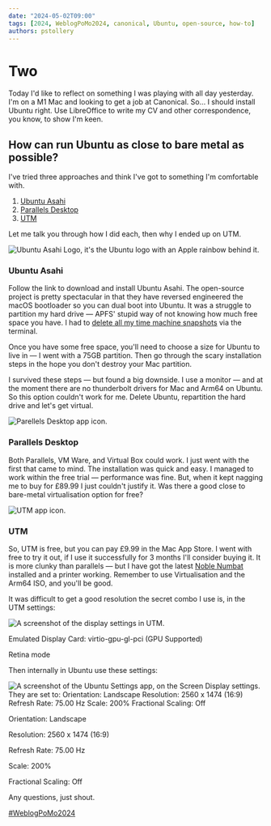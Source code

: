 ```yaml
---
date: "2024-05-02T09:00"
tags: [2024, WeblogPoMo2024, canonical, Ubuntu, open-source, how-to]
authors: pstollery
---
```


# Two

Today I'd like to reflect on something I was playing with all day yesterday. I'm on a M1 Mac and looking to get a job at Canonical. So… I should install Ubuntu right. Use LibreOffice to write my CV and other correspondence, you know, to show I'm keen. 

<!-- truncate -->

## How can run Ubuntu as close to bare metal as possible?

I've tried three approaches and think I've got to something I'm comfortable with. 

1. [Ubuntu Asahi](https://ubuntuasahi.org/)
1. [Parallels Desktop](https://www.parallels.com/products/desktop/)
1. [UTM](https://mac.getutm.app/)

Let me talk you through how I did each, then why I ended up on UTM.

<img src="https://cdn.some.pics/phils/66326e62d1098.png" className="img-199" alt="Ubuntu Asahi Logo, it's the Ubuntu logo with an Apple rainbow behind it." />

### Ubuntu Asahi

Follow the link to download and install Ubuntu Asahi. The open-source project is pretty spectacular in that they have reversed engineered the macOS bootloader so you can dual boot into Ubuntu. It was a struggle to partition my hard drive — APFS' stupid way of not knowing how much free space you have. I had to [delete all my time machine snapshots](https://cleanmymac.com/blog/delete-time-machine-backups) via the terminal.

Once you have some free space, you'll need to choose a size for Ubuntu to live in — I went with a 75GB partition. Then go through the scary installation steps in the hope you don't destroy your Mac partition. 

I survived these steps — but found a big downside. I use a monitor — and at the moment there are no thunderbolt drivers for Mac and Arm64 on Ubuntu. So this option couldn't work for me. Delete Ubuntu, repartition the hard drive and let's get virtual. 

<img src="https://cdn.some.pics/phils/66326eeac5070.png" className="img-246" alt="Parellels Desktop app icon." />

### Parallels Desktop

Both Parallels, VM Ware, and Virtual Box could work. I just went with the first that came to mind. The installation was quick and easy. I managed to work within the free trial — performance was fine. But, when it kept nagging me to buy for £89.99 I just couldn't justify it. Was there a good close to bare-metal virtualisation option for free?

![UTM app icon.](https://cdn.some.pics/phils/66326f6c610bf.webp)

### UTM

So, UTM is free, but you can pay £9.99 in the Mac App Store. I went with free to try it out, if I use it successfully for 3 months I'll consider buying it. It is more clunky than parallels — but I have got the latest [Noble Numbat](https://cdimage.ubuntu.com/daily-live/current/) installed and a printer working. Remember to use Virtualisation and the Arm64 ISO, and you'll be good. 

It was difficult to get a good resolution the secret combo I use is, in the UTM settings:

![A screenshot of the display settings in UTM.](https://cdn.some.pics/phils/6634bcba4a6bf.png)

Emulated Display Card: virtio-gpu-gl-pci (GPU Supported)

Retina mode

Then internally in Ubuntu use these settings:

![A screenshot of the Ubuntu Settings app, on the Screen Display settings. They are set to:
Orientation: Landscape
Resolution: 2560 x 1474 (16:9)
Refresh Rate: 75.00 Hz
Scale: 200%
Fractional Scaling: Off](https://cdn.some.pics/phils/6634bdbdd057e.png)

Orientation: Landscape

Resolution: 2560 x 1474 (16:9)

Refresh Rate: 75.00 Hz

Scale: 200%

Fractional Scaling: Off


Any questions, just shout. 

[#WeblogPoMo2024](https://weblog.anniegreens.lol/weblog-posting-month-2024)